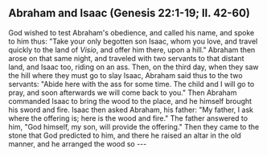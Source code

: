 ## Abraham and Isaac (Genesis 22:1-19; ll. 42-60)

God wished to test Abraham's obedience, and called his name, and spoke to him thus: "Take your only begotten son Isaac, whom you love, and travel quickly to the land of _Visio_, and offer him there, upon a hill." Abraham then arose on that same night, and traveled with two servants to that distant land, and Isaac too, riding on an ass. Then, on the third day, when they saw the hill where they must go to slay Isaac, Abraham said thus to the two servants: "Abide here with the ass for some time. The child and I will go to pray, and soon afterwards we will come back to you." Then Abraham commanded Isaac to bring the wood to the place, and he himself brought his sword and fire. Isaac then asked Abraham, his father: "My father, I ask where the offering is; here is the wood and fire." The father answered to him, "God himself, my son, will provide the offering." Then they came to the stone that God predicted to him, and there he raised an altar in the old manner, and he arranged the wood so --- 
